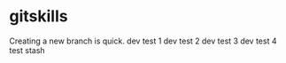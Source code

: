 # gitskills
Creating a new branch is quick.
dev test 1 
dev test 2
dev test 3
dev test 4 test stash
